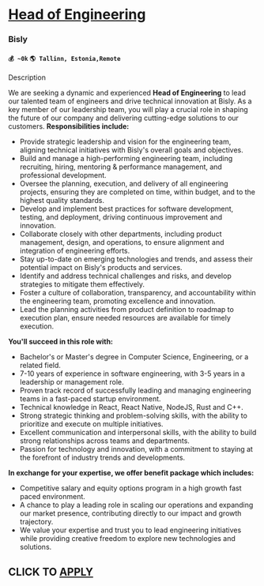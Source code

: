 # [Head of Engineering](https://www.remotewlb.com/apply/head-of-engineering-69753)  
### Bisly  
#### `💰 ~0k` `🌎 Tallinn, Estonia,Remote`  

Description

We are seeking a dynamic and experienced **Head of Engineering** to lead our talented team of engineers and drive technical innovation at Bisly. As a key member of our leadership team, you will play a crucial role in shaping the future of our company and delivering cutting-edge solutions to our customers. **Responsibilities include:**  
  

  * Provide strategic leadership and vision for the engineering team, aligning technical initiatives with Bisly's overall goals and objectives.
  * Build and manage a high-performing engineering team, including recruiting, hiring, mentoring & performance management, and professional development.
  * Oversee the planning, execution, and delivery of all engineering projects, ensuring they are completed on time, within budget, and to the highest quality standards.
  * Develop and implement best practices for software development, testing, and deployment, driving continuous improvement and innovation.
  * Collaborate closely with other departments, including product management, design, and operations, to ensure alignment and integration of engineering efforts.
  * Stay up-to-date on emerging technologies and trends, and assess their potential impact on Bisly's products and services.
  * Identify and address technical challenges and risks, and develop strategies to mitigate them effectively.
  * Foster a culture of collaboration, transparency, and accountability within the engineering team, promoting excellence and innovation.
  * Lead the planning activities from product definition to roadmap to execution plan, ensure needed resources are available for timely execution.

  
 **You'll succeed in this role with:**  
  

  * Bachelor's or Master's degree in Computer Science, Engineering, or a related field.
  * 7-10 years of experience in software engineering, with 3-5 years in a leadership or management role.
  * Proven track record of successfully leading and managing engineering teams in a fast-paced startup environment.
  * Technical knowledge in React, React Native, NodeJS, Rust and C++.
  * Strong strategic thinking and problem-solving skills, with the ability to prioritize and execute on multiple initiatives.
  * Excellent communication and interpersonal skills, with the ability to build strong relationships across teams and departments.
  * Passion for technology and innovation, with a commitment to staying at the forefront of industry trends and developments.

 **In exchange for your expertise, we offer benefit package which includes:**  
  

  * Competitive salary and equity options program in a high growth fast paced environment.
  * A chance to play a leading role in scaling our operations and expanding our market presence, contributing directly to our impact and growth trajectory.
  * We value your expertise and trust you to lead engineering initiatives while providing creative freedom to explore new technologies and solutions.

  
## CLICK TO [APPLY](https://www.remotewlb.com/apply/head-of-engineering-69753)

